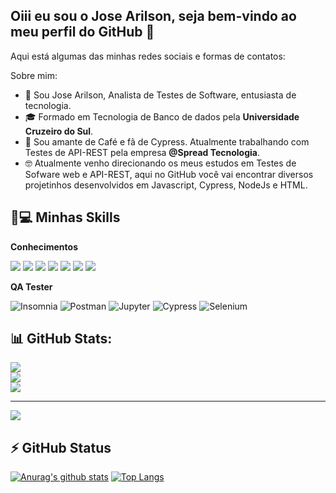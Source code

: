 ## Oiii eu sou o Jose Arilson, seja bem-vindo ao meu perfil do GitHub 👋

Aqui está algumas das minhas redes sociais e formas de contatos:



Sobre mim:

- 👩 Sou Jose Arilson, Analista de Testes de Software, entusiasta de tecnologia.
- 🎓 Formado em Tecnologia de Banco de dados pela <strong>Universidade Cruzeiro do Sul</strong>.
- 💼 Sou amante de Café e fã de Cypress. Atualmente trabalhando com Testes de API-REST pela empresa <strong>@Spread Tecnologia</strong>.
- 🤓 Atualmente venho direcionando os meus estudos em Testes de Sofware web e API-REST, aqui no GitHub você vai encontrar diversos projetinhos desenvolvidos em  Javascript, Cypress, NodeJs e HTML.




## 🚀💻 Minhas Skills

  **Conhecimentos**
  
![](https://img.shields.io/badge/‎-JavaScript-F7DF1E?logo=javascript&logoColor=white&style=plastic)
![](https://img.shields.io/badge/‎-HTML-CC342D?logo=html5&logoColor=white&style=plastic)
![](https://img.shields.io/badge/‎-CSS-1572B6?logo=css3&logoColor=white&style=plastic)
![](https://img.shields.io/badge/‎-NodeJS-339933?logo=Node.js&logoColor=white&style=plastic)
![](https://img.shields.io/badge/‎-Git-F05032?logo=git&logoColor=white&style=plastic)
![](https://img.shields.io/badge/‎-GitHub-181717?logo=github&logoColor=white&style=plastic)
![](https://img.shields.io/badge/‎-VS%20Code-007ACC?logo=visual-studio-code&logoColor=white&style=plastic)
  

  
**QA Tester** 

  ![Insomnia](https://img.shields.io/badge/-Insomnia-333333?style=flat&logo=insomnia)
  ![Postman](https://img.shields.io/badge/-Postman-333333?style=flat&logo=postman)
  ![Jupyter](https://img.shields.io/badge/-Jupyter-white?style=flat-square&logo=jupyter)
  ![Cypress](https://img.shields.io/badge/-Cypress-336791?style=flat-square&logo=cypress)
  ![Selenium](https://img.shields.io/badge/-SELENIUM-336791?style=flat-square&logo=Selenium)
  
 ## 📊 GitHub Stats:
![](https://github-readme-stats.vercel.app/api?username=josearilson&theme=vision-friendly-dark&hide_border=false&include_all_commits=true&count_private=false)<br/>
![](https://github-readme-streak-stats.herokuapp.com/?user=josearilson&theme=vision-friendly-dark&hide_border=false)<br/>
![](https://github-readme-stats.vercel.app/api/top-langs/?username=josearilson&theme=vision-friendly-dark&hide_border=false&include_all_commits=true&count_private=false&layout=compact)

---
[![](https://visitcount.itsvg.in/api?id=josearilson&icon=1&color=3)](https://visitcount.itsvg.in)

<!-- Proudly created with GPRM ( https://gprm.itsvg.in ) -->


 ## ⚡ GitHub Status
[![Anurag's github stats](https://github-readme-stats.vercel.app/api?username=josearilson&hide=issues&show_icons=true&title_color=61dafb&text_color=FFFFFF&icon_color=61dafb&bg_color=20232a)](https://github.com/anuraghazra/github-readme-stats)
[![Top Langs](https://github-readme-stats.vercel.app/api/top-langs/?username=josearilson&layout=compact&title_color=61dafb&text_color=FFFFFF&icon_color=61dafb&bg_color=20232a)](https://github.com/anuraghazra/github-readme-stats)


 
  

